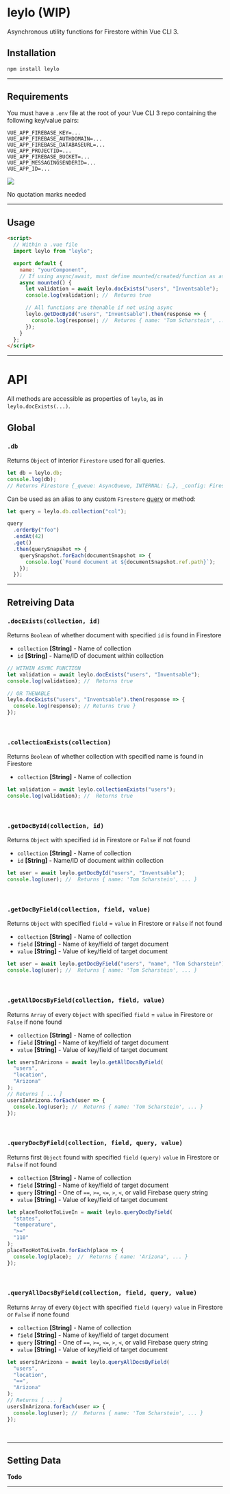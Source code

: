 # leylo (WIP)

Asynchronous utility functions for Firestore within Vue CLI 3.

## Installation

```bash
npm install leylo
```

---

## Requirements

You must have a `.env` file at the root of your Vue CLI 3 repo containing the following key/value pairs:

```env
VUE_APP_FIREBASE_KEY=...
VUE_APP_FIREBASE_AUTHDOMAIN=...
VUE_APP_FIREBASE_DATABASEURL=...
VUE_APP_PROJECTID=...
VUE_APP_FIREBASE_BUCKET=...
VUE_APP_MESSAGINGSENDERID=...
VUE_APP_ID=...
```

![](./assets/anno.png)

No quotation marks needed

---

## Usage

```html
<script>
  // Within a .vue file
  import leylo from "leylo";

  export default {
    name: "yourComponent",
    // If using async/await, must define mounted/created/function as async
    async mounted() {
      let validation = await leylo.docExists("users", "Inventsable");
      console.log(validation); //  Returns true

      // All functions are thenable if not using async
      leylo.getDocById("users", "Inventsable").then(response => {
        console.log(response); //  Returns { name: 'Tom Scharstein', ... }
      });
    }
  };
</script>
```

---

# API

All methods are accessible as properties of `leylo`, as in `leylo.docExists(...)`.

## Global

### `.db`

Returns `Object` of interior `Firestore` used for all queries.

```js
let db = leylo.db;
console.log(db);
// Returns Firestore {_queue: AsyncQueue, INTERNAL: {…}, _config: FirestoreConfig, _databaseId: DatabaseId, _dataConverter: UserDataConverter, …}
```

Can be used as an alias to any custom `Firestore` [query](https://googleapis.dev/nodejs/firestore/latest/Query.html) or method:

```js
let query = leylo.db.collection("col");

query
  .orderBy("foo")
  .endAt(42)
  .get()
  .then(querySnapshot => {
    querySnapshot.forEach(documentSnapshot => {
      console.log(`Found document at ${documentSnapshot.ref.path}`);
    });
  });
```

---

## Retreiving Data

### `.docExists(collection, id)`

Returns `Boolean` of whether document with specified `id` is found in Firestore

- `collection` **[String]** - Name of collection
- `id` **[String]** - Name/ID of document within collection

```js
// WITHIN ASYNC FUNCTION
let validation = await leylo.docExists("users", "Inventsable");
console.log(validation); //  Returns true

// OR THENABLE
leylo.docExists("users", "Inventsable").then(response => {
  console.log(response); // Returns true }
});
```

<br>

### `.collectionExists(collection)`

Returns `Boolean` of whether collection with specified name is found in Firestore

- `collection` **[String]** - Name of collection

```js
let validation = await leylo.collectionExists("users");
console.log(validation); //  Returns true
```

<br>

### `.getDocById(collection, id)`

Returns `Object` with specified `id` in Firestore or `False` if not found

- `collection` **[String]** - Name of collection
- `id` **[String]** - Name/ID of document within collection

```js
let user = await leylo.getDocById("users", "Inventsable");
console.log(user); //  Returns { name: 'Tom Scharstein', ... }
```

<br>

### `.getDocByField(collection, field, value)`

Returns `Object` with specified `field` = `value` in Firestore or `False` if not found

- `collection` **[String]** - Name of collection
- `field` **[String]** - Name of key/field of target document
- `value` **[String]** - Value of key/field of target document

```js
let user = await leylo.getDocByField("users", "name", "Tom Scharstein");
console.log(user); //  Returns { name: 'Tom Scharstein', ... }
```

<br>

### `.getAllDocsByField(collection, field, value)`

Returns `Array` of every `Object` with specified `field` = `value` in Firestore or `False` if none found

- `collection` **[String]** - Name of collection
- `field` **[String]** - Name of key/field of target document
- `value` **[String]** - Value of key/field of target document

```js
let usersInArizona = await leylo.getAllDocsByField(
  "users",
  "location",
  "Arizona"
);
// Returns [ ... ]
usersInArizona.forEach(user => {
  console.log(user); //  Returns { name: 'Tom Scharstein', ... }
});
```

<br>

### `.queryDocByField(collection, field, query, value)`

Returns first `Object` found with specified `field` `(query)` `value` in Firestore or `False` if not found

- `collection` **[String]** - Name of collection
- `field` **[String]** - Name of key/field of target document
- `query` **[String]** - One of `==`, `>=`, `<=`, `>`, `<`, or valid Firebase query string
- `value` **[String]** - Value of key/field of target document

```js
let placeTooHotToLiveIn = await leylo.queryDocByField(
  "states",
  "temperature",
  ">="
  "110"
);
placeTooHotToLiveIn.forEach(place => {
  console.log(place);  //  Returns { name: 'Arizona', ... }
});
```

<br>

### `.queryAllDocsByField(collection, field, query, value)`

Returns `Array` of every `Object` with specified `field` `(query)` `value` in Firestore or `False` if none found

- `collection` **[String]** - Name of collection
- `field` **[String]** - Name of key/field of target document
- `query` **[String]** - One of `==`, `>=`, `<=`, `>`, `<`, or valid Firebase query string
- `value` **[String]** - Value of key/field of target document

```js
let usersInArizona = await leylo.queryAllDocsByField(
  "users",
  "location",
  "==",
  "Arizona"
);
// Returns [ ... ]
usersInArizona.forEach(user => {
  console.log(user); //  Returns { name: 'Tom Scharstein', ... }
});
```

<br>

---

## Setting Data

**Todo**

---
